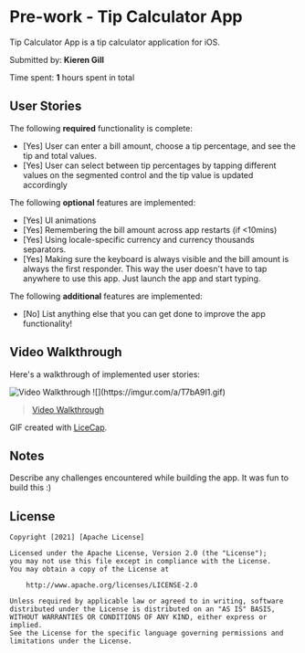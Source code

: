 # Pre-work - Tip Calculator App

Tip Calculator App is a tip calculator application for iOS.

Submitted by: **Kieren Gill**

Time spent: **1** hours spent in total

## User Stories

The following **required** functionality is complete:

* [Yes] User can enter a bill amount, choose a tip percentage, and see the tip and total values.
* [Yes] User can select between tip percentages by tapping different values on the segmented control and the tip value is updated accordingly

The following **optional** features are implemented:

* [Yes] UI animations
* [Yes] Remembering the bill amount across app restarts (if <10mins)
* [Yes] Using locale-specific currency and currency thousands separators.
* [Yes] Making sure the keyboard is always visible and the bill amount is always the first responder. This way the user doesn't have to tap anywhere to use this app. Just launch the app and start typing.

The following **additional** features are implemented:

- [No] List anything else that you can get done to improve the app functionality!

## Video Walkthrough

Here's a walkthrough of implemented user stories:

<img src= 'https://imgur.com/a/T7bA9I1.gif' title='Video Walkthrough' width='' alt='Video Walkthrough' />
![](https://imgur.com/a/T7bA9I1.gif)
<blockquote class="imgur-embed-pub" lang="en" data-id="a/T7bA9I1"  ><a href="//imgur.com/a/T7bA9I1">Video Walkthrough</a></blockquote><script async src="//s.imgur.com/min/embed.js" charset="utf-8"></script>

GIF created with [LiceCap](http://www.cockos.com/licecap/).

## Notes

Describe any challenges encountered while building the app.
It was fun to build this :)

## License

    Copyright [2021] [Apache License]

    Licensed under the Apache License, Version 2.0 (the "License");
    you may not use this file except in compliance with the License.
    You may obtain a copy of the License at

        http://www.apache.org/licenses/LICENSE-2.0

    Unless required by applicable law or agreed to in writing, software
    distributed under the License is distributed on an "AS IS" BASIS,
    WITHOUT WARRANTIES OR CONDITIONS OF ANY KIND, either express or implied.
    See the License for the specific language governing permissions and
    limitations under the License.
